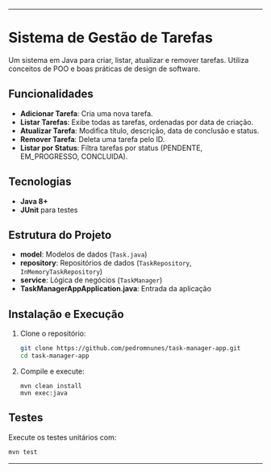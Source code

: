 ---
 
# Sistema de Gestão de Tarefas
 
Um sistema em Java para criar, listar, atualizar e remover tarefas. Utiliza conceitos de POO e boas práticas de design de software.
 
## Funcionalidades
 
- **Adicionar Tarefa**: Cria uma nova tarefa.
- **Listar Tarefas**: Exibe todas as tarefas, ordenadas por data de criação.
- **Atualizar Tarefa**: Modifica título, descrição, data de conclusão e status.
- **Remover Tarefa**: Deleta uma tarefa pelo ID.
- **Listar por Status**: Filtra tarefas por status (PENDENTE, EM_PROGRESSO, CONCLUIDA).
 
## Tecnologias
 
- **Java 8+**
- **JUnit** para testes
 
## Estrutura do Projeto
 
- **model**: Modelos de dados (`Task.java`)
- **repository**: Repositórios de dados (`TaskRepository`, `InMemoryTaskRepository`)
- **service**: Lógica de negócios (`TaskManager`)
- **TaskManagerAppApplication.java**: Entrada da aplicação
 
## Instalação e Execução
 
1. Clone o repositório:
   ```bash
   git clone https://github.com/pedromnunes/task-manager-app.git
   cd task-manager-app
   ```
 
2. Compile e execute:
   ```
   mvn clean install
   mvn exec:java
   ```
 
## Testes
 
Execute os testes unitários com:
```bash
mvn test
```
 
---